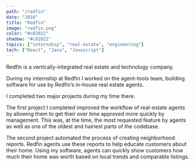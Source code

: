 ```yaml
---
path: "/redfin"
date: "2016"
title: "Redfin"
image: "redfin.png"
color: "#c82022"
shadow: "#c82022"
topics: ["internship", "real-estate", "engineering"]
tech: ["React", "Java", "Javascript"]
---
```

Redfin is a vertically-integrated real estate and technology company.

During my internship at Redfin I worked on the agent-tools team, building software for use by Redfin’s in-house real estate agents.

I completed two major projects during my time there.

The first project I completed improved the workflow of real-estate agents by allowing them to get their over time approved more quickly by management. This was, at the time, the most requested feature by agents as well as one of the oldest and hairiest parts of the codebase. 

The second project automated the process of creating neighborhood reports. Redfin agents use these reports to help educate customers about their home. Using my software, agents can quickly show customers how much their home was worth based on local trends and comparable listings.


